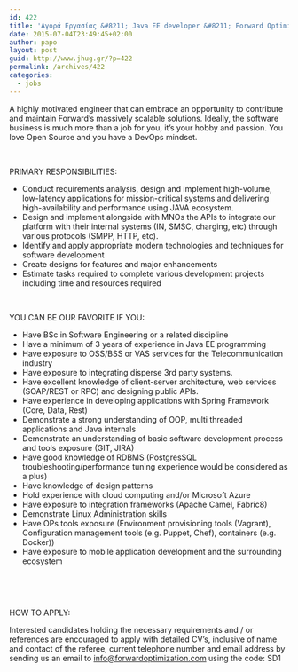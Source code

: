 ```yaml
---
id: 422
title: 'Αγορά Εργασίας &#8211; Java EE developer &#8211; Forward Optimization #jobs #jhug'
date: 2015-07-04T23:49:45+02:00
author: papo
layout: post
guid: http://www.jhug.gr/?p=422
permalink: /archives/422
categories:
  - jobs
---
```

A highly motivated engineer that can embrace an opportunity to contribute and maintain Forward’s massively scalable solutions. Ideally, the software business is much more than a job for you, it’s your hobby and passion. You love Open Source and you have a DevOps mindset.

&nbsp;

PRIMARY RESPONSIBILITIES:

  * Conduct requirements analysis, design and implement high-volume, low-latency applications for mission-critical systems and delivering high-availability and performance using JAVA ecosystem.
  * Design and implement alongside with MNOs the APIs to integrate our platform with their internal systems (IN, SMSC, charging, etc) through various protocols (SMPP, HTTP, etc).
  * Identify and apply appropriate modern technologies and techniques for software development
  * Create designs for features and major enhancements
  * Estimate tasks required to complete various development projects including time and resources required

&nbsp;

YOU CAN BE OUR FAVORITE IF YOU:

  * Have BSc in Software Engineering or a related discipline
  * Have a minimum of 3 years of experience in Java EE programming
  * Have exposure to OSS/BSS or VAS services for the Telecommunication industry
  * Have exposure to integrating disperse 3rd party systems.
  * Have excellent knowledge of client-server architecture, web services (SOAP/REST or RPC) and designing public APIs.
  * Have experience in developing applications with Spring Framework (Core, Data, Rest)
  * Demonstrate a strong understanding of OOP, multi threaded applications and Java internals
  * Demonstrate an understanding of basic software development process and tools exposure (GIT, JIRA)
  * Have good knowledge of RDBMS (PostgresSQL troubleshooting/performance tuning experience would be considered as a plus)
  * Have knowledge of design patterns
  * Hold experience with cloud computing and/or Microsoft Azure
  * Have exposure to integration frameworks (Apache Camel, Fabric8)
  * Demonstrate Linux Administration skills
  * Have OPs tools exposure (Environment provisioning tools (Vagrant), Configuration management tools (e.g. Puppet, Chef), containers (e.g. Docker))
  * Have exposure to mobile application development and the surrounding ecosystem

&nbsp;

&nbsp;

HOW TO APPLY:

Interested candidates holding the necessary requirements and / or references are encouraged to apply with detailed CV&#8217;s, inclusive of name and contact of the referee, current telephone number and email address by sending us an email to info@forwardoptimization.com using the code: SD1

&nbsp;
